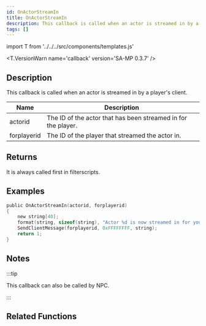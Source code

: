 ```yaml
---
id: OnActorStreamIn
title: OnActorStreamIn
description: This callback is called when an actor is streamed in by a player's client.
tags: []
---
```


import T from '../../../src/components/templates.js'

<T.VersionWarn name='callback' version='SA-MP 0.3.7' />

## Description

This callback is called when an actor is streamed in by a player's client.

| Name        | Description                                                   |
| ----------- | ------------------------------------------------------------- |
| actorid     | The ID of the actor that has been streamed in for the player. |
| forplayerid | The ID of the player that streamed the actor in.              |

## Returns

It is always called first in filterscripts.

## Examples

```c
public OnActorStreamIn(actorid, forplayerid)
{
    new string[40];
    format(string, sizeof(string), "Actor %d is now streamed in for you.", actorid);
    SendClientMessage(forplayerid, 0xFFFFFFFF, string);
    return 1;
}
```

## Notes

:::tip

This callback can also be called by NPC.

:::

## Related Functions
